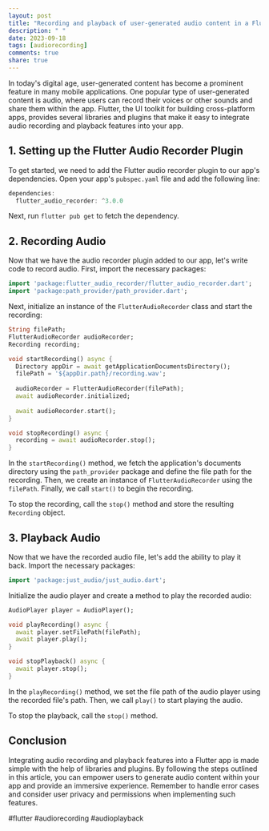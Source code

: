 ```yaml
---
layout: post
title: "Recording and playback of user-generated audio content in a Flutter app"
description: " "
date: 2023-09-18
tags: [audiorecording]
comments: true
share: true
---
```


In today's digital age, user-generated content has become a prominent feature in many mobile applications. One popular type of user-generated content is audio, where users can record their voices or other sounds and share them within the app. Flutter, the UI toolkit for building cross-platform apps, provides several libraries and plugins that make it easy to integrate audio recording and playback features into your app.

## 1. Setting up the Flutter Audio Recorder Plugin

To get started, we need to add the Flutter audio recorder plugin to our app's dependencies. Open your app's `pubspec.yaml` file and add the following line:

```dart
dependencies:
  flutter_audio_recorder: ^3.0.0
```

Next, run `flutter pub get` to fetch the dependency.

## 2. Recording Audio

Now that we have the audio recorder plugin added to our app, let's write code to record audio. First, import the necessary packages:

```dart
import 'package:flutter_audio_recorder/flutter_audio_recorder.dart';
import 'package:path_provider/path_provider.dart';
```

Next, initialize an instance of the `FlutterAudioRecorder` class and start the recording:

```dart
String filePath;
FlutterAudioRecorder audioRecorder;
Recording recording;

void startRecording() async {
  Directory appDir = await getApplicationDocumentsDirectory();
  filePath = '${appDir.path}/recording.wav';
  
  audioRecorder = FlutterAudioRecorder(filePath);
  await audioRecorder.initialized;
  
  await audioRecorder.start();
}

void stopRecording() async {
  recording = await audioRecorder.stop();
}
```

In the `startRecording()` method, we fetch the application's documents directory using the `path_provider` package and define the file path for the recording. Then, we create an instance of `FlutterAudioRecorder` using the `filePath`. Finally, we call `start()` to begin the recording.

To stop the recording, call the `stop()` method and store the resulting `Recording` object.

## 3. Playback Audio

Now that we have the recorded audio file, let's add the ability to play it back. Import the necessary packages:

```dart
import 'package:just_audio/just_audio.dart';
```

Initialize the audio player and create a method to play the recorded audio:

```dart
AudioPlayer player = AudioPlayer();

void playRecording() async {
  await player.setFilePath(filePath);
  await player.play();
}

void stopPlayback() async {
  await player.stop();
}
```

In the `playRecording()` method, we set the file path of the audio player using the recorded file's path. Then, we call `play()` to start playing the audio.

To stop the playback, call the `stop()` method.

## Conclusion

Integrating audio recording and playback features into a Flutter app is made simple with the help of libraries and plugins. By following the steps outlined in this article, you can empower users to generate audio content within your app and provide an immersive experience. Remember to handle error cases and consider user privacy and permissions when implementing such features.

#flutter #audiorecording #audioplayback